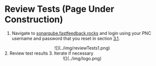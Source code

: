 # Review Tests (Page Under Construction)

1. Navigate to [sonarqube.fastfeedback.rocks](http://sonarqube.fastfeedback.rocks) and login using your PNC username and password that you reset in section [3.1](https://docs.fastfeedback.rocks/#/3/3.1-login).
<center>
  ![](../img/reviewTests1.png)
</center>
2. Review test results
3. Iterate if necessary

<center id="footer">
  ![](../img/logo.png)
</center>
